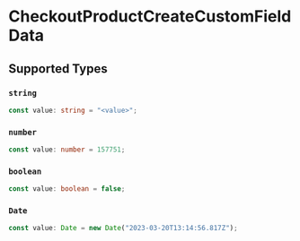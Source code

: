 # CheckoutProductCreateCustomFieldData


## Supported Types

### `string`

```typescript
const value: string = "<value>";
```

### `number`

```typescript
const value: number = 157751;
```

### `boolean`

```typescript
const value: boolean = false;
```

### `Date`

```typescript
const value: Date = new Date("2023-03-20T13:14:56.817Z");
```

